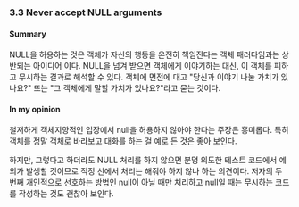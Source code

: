 ### 3.3 Never accept NULL arguments

#### Summary

NULL을 허용하는 것은 객체가 자신의 행동을 온전히 책임진다는 객체 패러다임과는 상반되는 아이디어 이다.
NULL을 넘겨 받으면 객체에게 이야기하는 대신, 이 객체를 피하고 무시하는 결과로 해석할 수 있다.
객체에 면전에 대고 "당신과 이야기 나눌 가치가 있나요?" 또는 "그 객체에게 말할 가치가 있나요?"라고 묻는 것이다.

#### In my opinion

철저하게 객체지향적인 입장에서 null을 허용하지 않아야 한다는 주장은 흥미롭다.
특히 객체를 정말 객체로 바라보고 대화를 하는 걸 예로 든 것은 좋아 보인다.

하지만, 그렇다고 하더라도 NULL 처리를 하지 않으면 분명 의도한 테스트 코드에서 예외가 발생할 것이므로
적정 선에서 처리는 해줘야 하지 않나 하는 의견이다.
저자의 두 번째 개인적으로 선호하는 방법인 null이 아닐 때만 처리하고 null일 때는 무시하는 코드를 작성하는 것도 괜찮아 보인다.